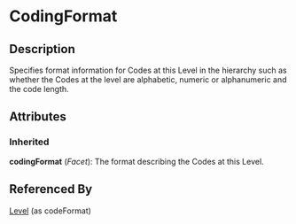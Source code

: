 
# CodingFormat





## Description

Specifies format information for Codes at this Level in the hierarchy such as whether the Codes at the level are alphabetic, numeric or alphanumeric and the code length.


## Attributes

### Inherited

**codingFormat** (*Facet*): The format describing the Codes at this Level.





## Referenced By

[Level](Level.md) (as codeFormat)


